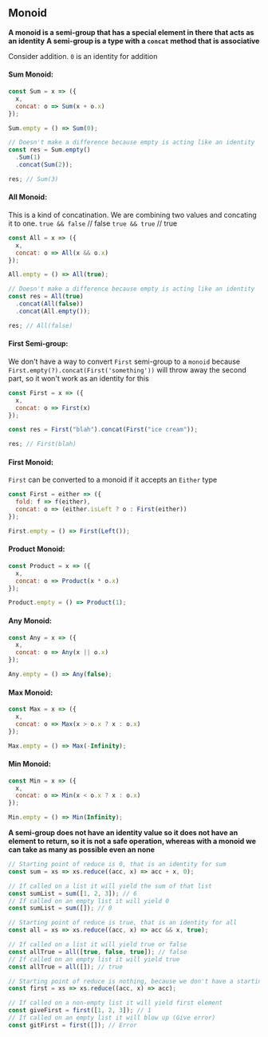 ## Monoid

**A monoid is a semi-group that has a special element in there that acts as an identity**
**A semi-group is a type with a `concat` method that is associative**

Consider addition. `0` is an identity for addition

#### Sum Monoid:

```javascript
const Sum = x => ({
  x,
  concat: o => Sum(x + o.x)
});

Sum.empty = () => Sum(0);

// Doesn't make a difference because empty is acting like an identity
const res = Sum.empty()
  .Sum(1)
  .concat(Sum(2));

res; // Sum(3)
```

#### All Monoid:

This is a kind of concatination. We are combining two values and concating it to one.
`true && false` // false
`true && true` // true

```javascript
const All = x => ({
  x,
  concat: o => All(x && o.x)
});

All.empty = () => All(true);

// Doesn't make a difference because empty is acting like an identity
const res = All(true)
  .concat(All(false))
  .concat(All.empty());

res; // All(false)
```

#### First Semi-group:

We don't have a way to convert `First` semi-group to a `monoid` because `First.empty(?).concat(First('something'))` will throw away the second part, so it won't work as an identity for this

```javascript
const First = x => ({
  x,
  concat: o => First(x)
});

const res = First("blah").concat(First("ice cream"));

res; // First(blah)
```

#### First Monoid:

`First` can be converted to a monoid if it accepts an `Either` type

```javascript
const First = either => ({
  fold: f => f(either),
  concat: o => (either.isLeft ? o : First(either))
});

First.empty = () => First(Left());
```

#### Product Monoid:

```javascript
const Product = x => ({
  x,
  concat: o => Product(x * o.x)
});

Product.empty = () => Product(1);
```

#### Any Monoid:

```javascript
const Any = x => ({
  x,
  concat: o => Any(x || o.x)
});

Any.empty = () => Any(false);
```

#### Max Monoid:

```javascript
const Max = x => ({
  x,
  concat: o => Max(x > o.x ? x : o.x)
});

Max.empty = () => Max(-Infinity);
```

#### Min Monoid:

```javascript
const Min = x => ({
  x,
  concat: o => Min(x < o.x ? x : o.x)
});

Min.empty = () => Min(Infinity);
```

**A semi-group does not have an identity value so it does not have an element to return, so it is not a safe operation, whereas with a monoid we can take as many as possible even an none**

```javascript
// Starting point of reduce is 0, that is an identity for sum
const sum = xs => xs.reduce((acc, x) => acc + x, 0);

// If called on a list it will yield the sum of that list
const sumList = sum([1, 2, 3]); // 6
// If called on an empty list it will yield 0
const sumList = sum([]); // 0

// Starting point of reduce is true, that is an identity for all
const all = xs => xs.reduce((acc, x) => acc && x, true);

// If called on a list it will yield true or false
const allTrue = all([true, false, true]); // false
// If called on an empty list it will yield true
const allTrue = all([]); // true

// Starting point of reduce is nothing, because we don't have a starting value
const first = xs => xs.reduce((acc, x) => acc);

// If called on a non-empty list it will yield first element
const giveFirst = first([1, 2, 3]); // 1
// If called on an empty list it will blow up (Give error)
const gitFirst = first([]); // Error
```
